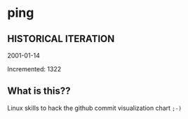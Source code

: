 # ping

## HISTORICAL ITERATION
2001-01-14

Incremented: 1322

## What is this?? 
Linux skills to hack the github commit visualization chart `;-)`
